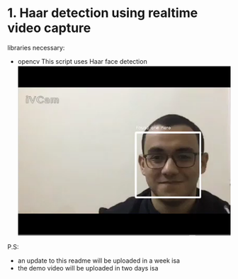 # 1. Haar detection using realtime video capture
 libraries necessary:
 - opencv
This script uses Haar face detection
![using the classifier on me in real time](./images/demo.jpg)


P.S:
- an update to this readme will be uploaded in a week isa
- the demo video will be uploaded in two days isa
